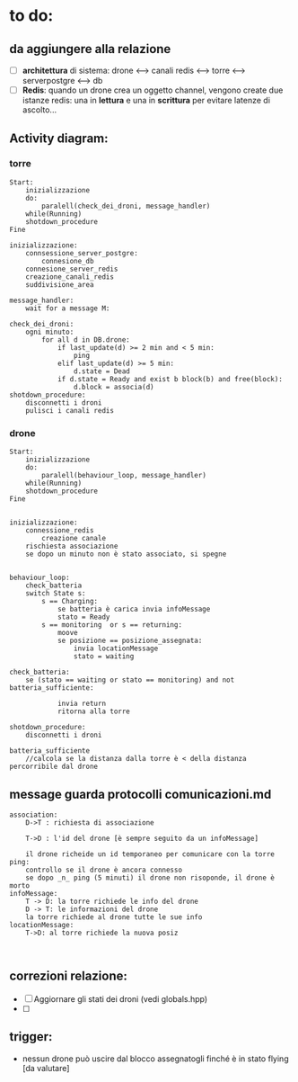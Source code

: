 # to do:
## da aggiungere alla relazione
- [ ] **architettura** di sistema: drone <--> canali redis <--> torre <--> serverpostgre <--> db
- [ ] **Redis**: quando un drone crea un oggetto channel, vengono create due istanze redis: una in **lettura** e una in **scrittura** per evitare latenze di ascolto...
## Activity diagram:
### torre
```
Start:
    inizializzazione
    do:
        paralell(check_dei_droni, message_handler)
    while(Running)
    shotdown_procedure 
Fine

inizializzazione:
    connsessione_server_postgre:
        connesione_db
    connesione_server_redis
    creazione_canali_redis
    suddivisione_area

message_handler:
    wait for a message M:
        
check_dei_droni:
    ogni minuto:
        for all d in DB.drone:
            if last_update(d) >= 2 min and < 5 min:
                ping 
            elif last_update(d) >= 5 min:
                d.state = Dead 
            if d.state = Ready and exist b block(b) and free(block):
                d.block = associa(d)
shotdown_procedure:
    disconnetti i droni 
    pulisci i canali redis 
```
### drone
```
Start:
    inizializzazione
    do:
        paralell(behaviour_loop, message_handler)
    while(Running)
    shotdown_procedure 
Fine


inizializzazione:
    connessione_redis
        creazione canale
    rischiesta associazione
    se dopo un minuto non è stato associato, si spegne


behaviour_loop:
    check_batteria
    switch State s:
        s == Charging:
            se batteria è carica invia infoMessage
            stato = Ready
        s == monitoring  or s == returning:
            moove 
            se posizione == posizione_assegnata:
                invia locationMessage
                stato = waiting
            
check_batteria:
    se (stato == waiting or stato == monitoring) and not batteria_sufficiente:
        
            invia return 
            ritorna alla torre

shotdown_procedure:
    disconnetti i droni 

batteria_sufficiente
    //calcola se la distanza dalla torre è < della distanza percorribile dal drone 
```
## message guarda protocolli comunicazioni.md

```
association: 
    D->T : richiesta di associazione 

    T->D : l'id del drone [è sempre seguito da un infoMessage]
    
    il drone richeide un id temporaneo per comunicare con la torre
ping: 
    controllo se il drone è ancora connesso
    se dopo _n_ ping (5 minuti) il drone non risoponde, il drone è morto
infoMessage: 
    T -> D: la torre richiede le info del drone
    D -> T: le informazioni del drone 
    la torre richiede al drone tutte le sue info
locationMessage: 
    T->D: al torre richiede la nuova posiz



```

## correzioni relazione:
- [ ] Aggiornare gli stati dei droni (vedi globals.hpp)
- [ ] 


## trigger:
 - nessun drone può uscire dal blocco assegnatogli finché è in stato flying [da valutare]